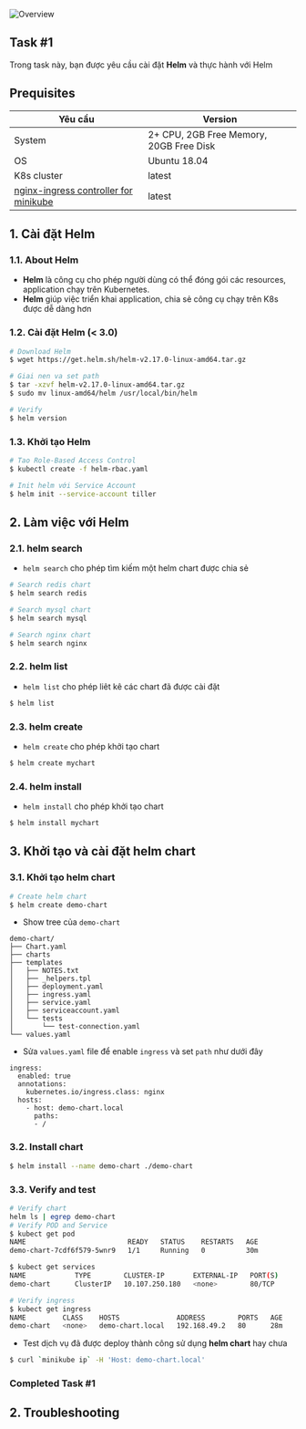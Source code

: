 ![Overview](https://helm.sh/img/helm.svg)  
  
## Task #1  
Trong task này, bạn được yêu cầu cài đặt **Helm** và thực hành với Helm
## Prequisites  
| Yêu cầu |  Version|  
|---|---|  
| System | 2+ CPU, 2GB Free Memory, 20GB Free Disk | 
| OS | Ubuntu 18.04 |  
| K8s cluster | latest | 
| [nginx-ingress controller for minikube](https://kubernetes.github.io/ingress-nginx/deploy/#minikube) | latest |
  
  
## 1. Cài đặt Helm
### 1.1. About Helm
- **Helm** là công cụ cho phép người dùng có thể đóng gói các resources, application chạy trên Kubernetes. 
- **Helm** giúp việc triển khai application, chia sẻ công cụ chạy trên K8s được dễ dàng hơn
### 1.2. Cài đặt Helm (< 3.0)
```bash
# Download Helm
$ wget https://get.helm.sh/helm-v2.17.0-linux-amd64.tar.gz

# Giai nen va set path
$ tar -xzvf helm-v2.17.0-linux-amd64.tar.gz
$ sudo mv linux-amd64/helm /usr/local/bin/helm

# Verify
$ helm version
```
### 1.3.  Khởi tạo Helm
```bash
# Tao Role-Based Access Control
$ kubectl create -f helm-rbac.yaml

# Init helm với Service Account
$ helm init --service-account tiller
```
## 2. Làm việc với Helm
### 2.1.  helm search
- `helm search` cho phép tìm kiếm một helm chart được chia sẻ
```bash
# Search redis chart
$ helm search redis

# Search mysql chart
$ helm search mysql

# Search nginx chart
$ helm search nginx
```
### 2.2.  helm list 
- `helm list` cho phép liêt kê các chart đã được cài đặt
```bash
$ helm list
```
### 2.3.  helm create
- `helm create` cho phép khởi tạo chart
```bash
$ helm create mychart
```
### 2.4.  helm install
- `helm install` cho phép khởi tạo chart
```bash
$ helm install mychart
```
## 3. Khởi tạo và cài đặt helm chart
### 3.1. Khởi tạo helm chart
```bash
# Create helm chart
$ helm create demo-chart
```
- Show tree của `demo-chart`
```
demo-chart/
├── Chart.yaml
├── charts
├── templates
│   ├── NOTES.txt
│   ├── _helpers.tpl
│   ├── deployment.yaml
│   ├── ingress.yaml
│   ├── service.yaml
│   ├── serviceaccount.yaml
│   └── tests
│       └── test-connection.yaml
└── values.yaml
```
- Sửa `values.yaml` file để enable `ingress` và set `path` như dưới đây
```
ingress:
  enabled: true
  annotations:
    kubernetes.io/ingress.class: nginx
  hosts:
    - host: demo-chart.local
      paths:
      - /
```
### 3.2. Install chart
```bash
$ helm install --name demo-chart ./demo-chart 
```
### 3.3. Verify and test
```bash
# Verify chart
helm ls | egrep demo-chart
# Verify POD and Service
$ kubect get pod
NAME                         READY   STATUS    RESTARTS   AGE
demo-chart-7cdf6f579-5wnr9   1/1     Running   0          30m

$ kubect get services
NAME            TYPE        CLUSTER-IP       EXTERNAL-IP   PORT(S)        AGE
demo-chart      ClusterIP   10.107.250.180   <none>        80/TCP         30m

# Verify ingress
$ kubect get ingress
NAME         CLASS    HOSTS              ADDRESS        PORTS   AGE
demo-chart   <none>   demo-chart.local   192.168.49.2   80      28m
```
- Test dịch vụ đã được deploy thành công sử dụng **helm chart** hay chưa
```bash
$ curl `minikube ip` -H 'Host: demo-chart.local'
```
### Completed Task #1
## 2. Troubleshooting